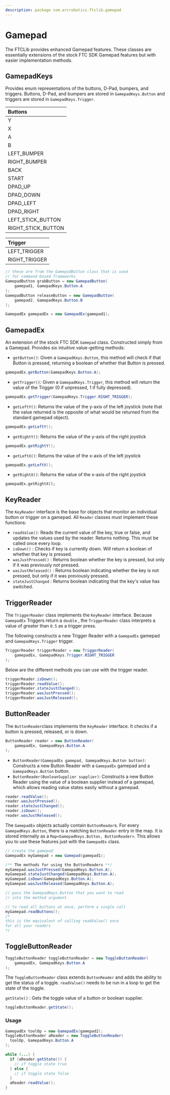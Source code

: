 ```yaml
---
description: package com.arcrobotics.ftclib.gamepad
---
```


# Gamepad

The FTCLib provides enhanced Gamepad features. These classes are essentially extensions of the stock FTC SDK Gamepad features but with easier implementation methods.

## GamepadKeys

Provides enum representations of the buttons, D-Pad, bumpers, and triggers. Buttons, D-Pad, and bumpers are stored in `GamepadKeys.Button` and triggers are stored in `GamepadKeys.Trigger`.

| Buttons |
| :--- |
| Y |
| X |
| A |
| B |
| LEFT\_BUMPER |
| RIGHT\_BUMPER |
| BACK |
| START |
| DPAD\_UP |
| DPAD\_DOWN |
| DPAD\_LEFT |
| DPAD\_RIGHT |
| LEFT\_STICK\_BUTTON |
| RIGHT\_STICK\_BUTTON |

| Trigger |
| :--- |
| LEFT\_TRIGGER |
| RIGHT\_TRIGGER |

```java
// these are from the GamepadButton class that is used
// for command-based frameworks
GamepadButton grabButton = new GamepadButton(
    gamepad1, GamepadKeys.Button.A
);
GamepadButton releaseButton = new GamepadButton(
    gamepad2, GamepadKeys.Button.B
);

GamepadEx gamepadEx = new GamepadEx(gamepad1);
```

## GamepadEx

An extension of the stock FTC SDK `Gamepad` class. Constructed simply from a Gamepad. Provides six intuitive value-getting methods:

* `getButton()`: Given a `GamepadKeys.Button`, this method will check if that Button is pressed, returning a boolean of whether that Button is pressed.

```java
gamepadEx.getButton(GamepadKeys.Button.A);
```

* `getTrigger()`: Given a `GamepadKeys.Trigger`, this method will return the value of the Trigger \(0 if unpressed, 1 if fully depressed\).

```java
gamepadEx.getTrigger(GamepadKeys.Trigger.RIGHT_TRIGGER);
```

* `getLeftY()`: Returns the value of the y-axis of the left joystick \(note that the value returned is the opposite of what would be returned from the standard gamepad object\).

```java
gamepadEx.getLeftY();
```

* `getRightY()`: Returns the value of the y-axis of the right joystick

```java
gamepadEx.getRightY();
```

* `getLeftX()`: Returns the value of the x-axis of the left joystick

```java
gamepadEx.getLeftX();
```

* `getRightX()`: Returns the value of the x-axis of the right joystick

```text
gamepadEx.getRightX();
```

## KeyReader

The `KeyReader` interface is the base for objects that monitor an individual button or trigger on a gamepad. All `Reader` classes must implement these functions:

* `readValue()`: Reads the current value of the key, true or false, and updates the values used by the reader. Returns nothing. This must be called once every loop.
* `isDown()` : Checks if key is currently down. Will return a boolean of whether that key is pressed.
* `wasJustPressed()` : Returns boolean whether the key is pressed, but only if it was previously not pressed. 
* `wasJustReleased()` : Returns boolean indicating whether the key is not pressed, but only if it was previously pressed. 
* `stateJustChanged` : Returns boolean indicating that the key's value has switched.

## TriggerReader

The `TriggerReader` class implements the `KeyReader` interface. Because `GamepadEx` Triggers return a `double` , the `TriggerReader` class interprets a value of greater than `0.5` as a trigger press.

The following constructs a new Trigger Reader with a `GamepadEx` gamepad and `GamepadKeys.Trigger` trigger.

```java
TriggerReader triggerReader = new TriggerReader(
    gamepadEx, GamepadKeys.Trigger.RIGHT_TRIGGER
);
```

Below are the different methods you can use with the trigger reader.

```java
triggerReader.isDown();
triggerReader.readValue();
triggerReader.stateJustChanged();
triggerReader.wasJustPressed();
triggerReader.wasJustReleased();
```

## ButtonReader

The `ButtonReader`class implements the `KeyReader` interface. It checks if a button is pressed, released, or is down.

```java
ButtonReader reader = new ButtonReader(
    gamepadEx, GamepadKeys.Button.A
);
```

* `ButtonReader(GamepadEx gamepad, GamepadKeys.Button button)`: Constructs a new Button Reader with a `GamepadEx` gamepad and a `GamepadKeys.Button` button. 
* `ButtonReader(BooleanSupplier supplier)`: Constructs a new Button Reader using the value of a boolean supplier instead of a gamepad, which allows reading value states easily without a gamepad.

```java
reader.readValue();
reader.wasJustPressed();
reader.stateJustChanged();
reader.isDown();
reader.wasJustReleased();
```

The `GamepadEx` objects actually contain `ButtonReader`s. For every `GamepadKeys.Button`, there is a matching `ButtonReader` entry in the map. It is stored internally as a `Map<GamepadKeys.Button, ButtonReader>`. This allows you to use these features just with the `GamepadEx` class.

```java
// create the gamepad
GamepadEx myGamepad = new Gamepad(gamepad1);

/** The methods for using the ButtonReaders **/
myGamepad.wasJustPressed(GamepadKeys.Button.A);
myGamepad.stateJustChanged(GamepadKeys.Button.A);
myGamepad.isDown(GamepadKeys.Button.A);
myGamepad.wasJustReleased(GamepadKeys.Button.A);

// pass the GamepadKeys.Button that you want to read
// into the method argument

// to read all buttons at once, perform a single call
myGamepad.readButtons();
/*
this is the equivalent of calling readValue() once
for all your readers
*/
```

## ToggleButtonReader

```java
ToggleButtonReader toggleButtonReader = new ToggleButtonReader(
    gamepadEx, GamepadKeys.Button.A
);
```

The `ToggleButtonReader` class extends `ButtonReader` and adds the ability to get the status of a toggle. `readValue()` needs to be run in a loop to get the state of the toggle.

`getState()` : Gets the toggle value of a button or boolean supplier.

```java
toggleButtonReader.getState();
```

### Usage

```java
GamepadEx toolOp = new GamepadEx(gamepad2);
ToggleButtonReader aReader = new ToggleButtonReader(
  toolOp, GamepadKeys.Button.A
);

while (...) {
  if (aReader.getState()) {
    // if toggle state true
  } else {
    // if toggle state false
  }
  aReader.readValue();
}
```

